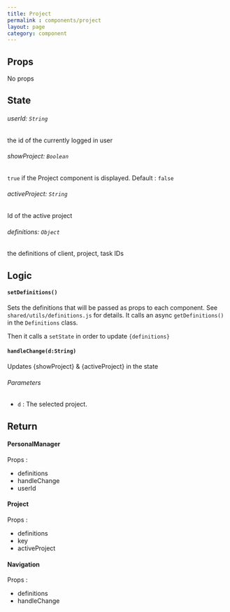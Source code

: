 ```yaml
---
title: Project
permalink : components/project
layout: page
category: component
---
```


## Props ##

No props



## State ##

###### userId: `String` ######

the id of the currently logged in user

###### showProject: `Boolean` ######

`true` if the Project component is displayed. Default : `false`

###### activeProject: `String` ######

Id of the active project

###### definitions: `Object` ######

the definitions of client, project, task IDs 



## Logic ##

#### `setDefinitions()` ####

Sets the definitions that will be passed as props to each component. See `shared/utils/definitions.js` for details.
It calls an async `getDefinitions()` in the `Definitions` class.

Then it calls a `setState` in order to update `{definitions}`

#### `handleChange(d:String)` ####

Updates {showProject} & {activeProject} in the state

###### Parameters ######

- `d` : The selected project. 



## Return ##

#### PersonalManager ####
Props :
- definitions 
- handleChange
- userId

#### Project ####
Props :
- definitions
- key 
- activeProject 

#### Navigation ####
Props :
- definitions
- handleChange


